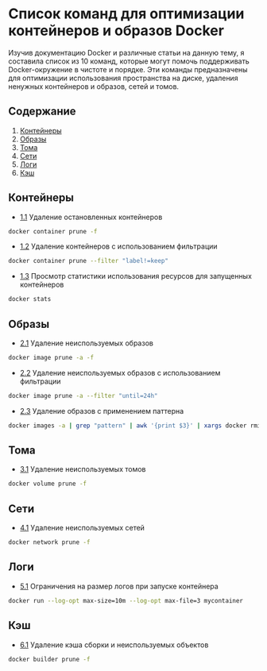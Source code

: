 # Список команд для оптимизации контейнеров и образов Docker

Изучив документацию Docker и различные статьи на данную тему, я составила список из 10 команд, которые могут помочь поддерживать Docker-окружение в чистоте и порядке. Эти команды предназначены для оптимизации использования пространства на диске, удаления ненужных контейнеров и образов, сетей и томов.

## Содержание

1. [Контейнеры](#containers)
1. [Образы](#images)
1. [Тома](#volumes)
1. [Сети](#networks)
1. [Логи](#logs)
1. [Кэш](#cache)

<h2 id="containers">Контейнеры</h2>

<a name="containers--container"></a><a name="1.1"></a>

- [1.1](#containers--container) Удаление остановленных контейнеров

```bash
docker container prune -f
```

<!-- TODO: описание команды -->

<a name="containers--container-filter"></a><a name="1.2"></a>

- [1.2](#containers--container-filter) Удаление контейнеров с использованием фильтрации

```bash
docker container prune --filter "label!=keep"
```

<!-- TODO: описание команды -->

<a name="containers--stats"></a><a name="1.3"></a>

- [1.3](#containers--stats) Просмотр статистики использования ресурсов для запущенных контейнеров

```bash
docker stats
```

<!-- TODO: описание команды -->

<h2 id="images">Образы</h2>

<a name="images--image"></a><a name="2.1"></a>

- [2.1](#images--image) Удаление неиспользуемых образов

```bash
docker image prune -a -f
```

<!-- TODO: описание команды -->

<a name="images--image-filter"></a><a name="2.2"></a>

- [2.2](#images--image-filter) Удаление неиспользуемых образов с использованием фильтрации

```bash
docker image prune -a --filter "until=24h"
```

<!-- TODO: описание команды -->

<a name="images--pattern"></a><a name="2.3"></a>

- [2.3](#images--pattern) Удаление образов с применением паттерна

```bash
docker images -a | grep "pattern" | awk '{print $3}' | xargs docker rmi
```

<!-- TODO: описание команды -->

<h2 id="volumes">Тома</h2>

<a name="volumes--volume"></a><a name="3.1"></a>

- [3.1](#volumes--volume) Удаление неиспользуемых томов

```bash
docker volume prune -f
```

<!-- TODO: описание команды -->

<h2 id="networks">Сети</h2>

<a name="networks--network"></a><a name="4.1"></a>

- [4.1](#networks--network) Удаление неиспользуемых сетей

```bash
docker network prune -f
```

<!-- TODO: описание команды -->

<h2 id="logs">Логи</h2>

<a name="logs--limits"></a><a name="5.1"></a>

- [5.1](#logs--limits) Ограничения на размер логов при запуске контейнера

```bash
docker run --log-opt max-size=10m --log-opt max-file=3 mycontainer
```

<!-- TODO: описание команды -->

<h2 id="cache">Кэш</h2>

<a name="cache--builder"></a><a name="6.1"></a>

- [6.1](#cache--builder) Удаление кэша сборки и неиспользуемых объектов

```bash
docker builder prune -f
```

<!-- TODO: описание команды -->
